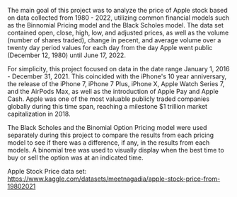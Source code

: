 The main goal of this project was to analyze the price of Apple stock based on data collected from 1980 - 2022, utilizing common financial models such as the Binnomial Pricing model and
the Black Scholes model. The data set contained open, close, high, low, and adjusted prices, as well as the volume (number of shares traded), change in pecent, and average volume over a twenty day period values
for each day from the day Apple went public (December 12, 1980) until June 17, 2022. 

For simplicity, this project focused on data in the date range January 1, 2016 - December 31, 2021. This coincided with the iPhone's 10 year anniversary, the release 
of the iPhone 7, iPhone 7 Plus, iPhone X, Apple Watch Series 7, and the AirPods Max, as well as the introduction of Apple Pay and Apple Cash. Apple was one of the most valuable publicly
traded companies globally during this time span, reaching a milestone $1 trillion market capitalization in 2018. 

The Black Scholes and the Binomial Option Pricing model were used separately during this project to compare the results from each pricing model to see if there was a difference, if any, 
in the results from each models. A binomial tree was used to visually display when the best time to buy or sell the option was at an indicated time. 


Apple Stock Price data set: https://www.kaggle.com/datasets/meetnagadia/apple-stock-price-from-19802021
